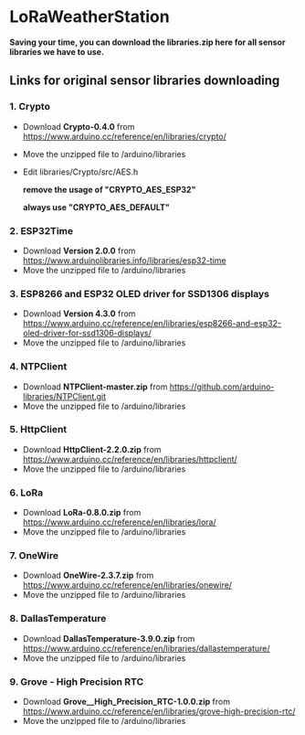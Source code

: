# LoRaWeatherStation

**Saving your time, you can download the libraries.zip here for all sensor libraries we have to use.**


## Links for original sensor libraries downloading
### 1. Crypto 
- Download **Crypto-0.4.0** from https://www.arduino.cc/reference/en/libraries/crypto/
- Move the unzipped file to /arduino/libraries
- Edit libraries/Crypto/src/AES.h
	
  **remove the usage of "CRYPTO_AES_ESP32"**
	
  **always use "CRYPTO_AES_DEFAULT"**

### 2. ESP32Time
- Download **Version 2.0.0** from https://www.arduinolibraries.info/libraries/esp32-time
- Move the unzipped file to /arduino/libraries

### 3. ESP8266 and ESP32 OLED driver for SSD1306 displays
- Download **Version 4.3.0** from https://www.arduino.cc/reference/en/libraries/esp8266-and-esp32-oled-driver-for-ssd1306-displays/
- Move the unzipped file to /arduino/libraries

### 4. NTPClient
- Download **NTPClient-master.zip** from https://github.com/arduino-libraries/NTPClient.git
- Move the unzipped file to /arduino/libraries

### 5. HttpClient
- Download **HttpClient-2.2.0.zip** from https://www.arduino.cc/reference/en/libraries/httpclient/
- Move the unzipped file to /arduino/libraries

### 6. LoRa
- Download **LoRa-0.8.0.zip** from https://www.arduino.cc/reference/en/libraries/lora/
- Move the unzipped file to /arduino/libraries

### 7. OneWire
- Download **OneWire-2.3.7.zip** from https://www.arduino.cc/reference/en/libraries/onewire/
- Move the unzipped file to /arduino/libraries

### 8. DallasTemperature
- Download **DallasTemperature-3.9.0.zip** from https://www.arduino.cc/reference/en/libraries/dallastemperature/
- Move the unzipped file to /arduino/libraries

### 9. Grove - High Precision RTC
- Download **Grove__High_Precision_RTC-1.0.0.zip** from https://www.arduino.cc/reference/en/libraries/grove-high-precision-rtc/
- Move the unzipped file to /arduino/libraries
